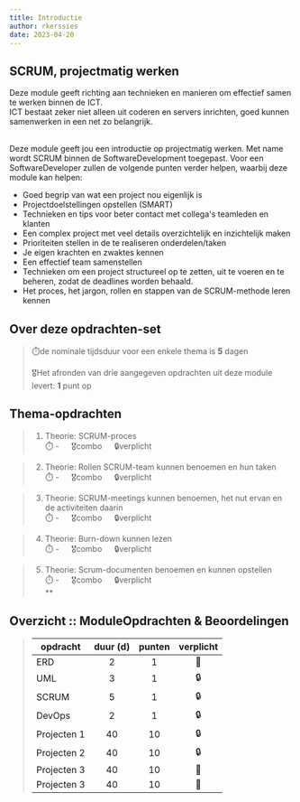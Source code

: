 ```yaml
---
title: Introductie
author: rkerssies
date: 2023-04-20
---
```


## SCRUM, projectmatig werken
Deze module geeft richting aan technieken en manieren om effectief samen te werken binnen de ICT.<br>
ICT bestaat zeker niet alleen uit coderen en servers inrichten, goed kunnen samenwerken in een net zo belangrijk.
<br><br> 

Deze module geeft jou een introductie op projectmatig werken. Met name wordt SCRUM binnen de SoftwareDevelopment toegepast.
Voor een SoftwareDeveloper zullen de volgende punten verder helpen, waarbij deze module kan helpen:
* Goed begrip van wat een project nou eigenlijk is
* Projectdoelstellingen opstellen (SMART) 
* Technieken en tips voor beter contact met collega's teamleden en klanten
* Een complex project met veel details overzichtelijk en inzichtelijk maken
* Prioriteiten stellen in de te realiseren onderdelen/taken 
* Je eigen krachten en zwaktes kennen
* Een effectief team samenstellen
* Technieken om een project structureel op te zetten, uit te voeren en te beheren, zodat de deadlines worden behaald.
* Het proces, het jargon, rollen en stappen van de SCRUM-methode leren kennen


## Over deze opdrachten-set
> ⏱️de nominale tijdsduur voor een enkele thema is **5** dagen<br>
>
> 🎖️Het afronden van drie aangegeven opdrachten uit deze module levert: **1** punt op<br>

## Thema-opdrachten
> 1.  Theorie: SCRUM-proces<br>
> ⏱️ - &emsp; 🎖combo &emsp; 🔒verplicht<br>

> 2. Theorie: Rollen SCRUM-team kunnen benoemen en hun taken<br>
> ⏱️ - &emsp; 🎖combo &emsp; 🔒verplicht<br>

> 3. Theorie: SCRUM-meetings kunnen benoemen, het nut ervan en de activiteiten daarin<br>
> ⏱️ - &emsp; 🎖combo &emsp; 🔒verplicht<br>

> 4. Theorie: Burn-down kunnen lezen<br>
> ⏱️ - &emsp; 🎖combo &emsp; 🔒verplicht<br>

> 5. Theorie: Scrum-documenten benoemen en kunnen opstellen<br>
> ⏱️ - &emsp; 🎖combo &emsp; 🔒verplicht<br>**


##  Overzicht :: ModuleOpdrachten & Beoordelingen
> | **opdracht** | **duur (d)** | **punten** | **verplicht** |
> |--------------|:------------:|:----------:|:-------------:|
> | ERD          |      2       |     1      |      🪽       |
> | UML          |      3       |     1      |      🔒       |
> | SCRUM        |      5       |     1      |      🔒       |
> | DevOps       |      2       |     1      |      🔒       |
> | Projecten 1  |      40      |     10     |      🔒       |
> | Projecten 2  |      40      |     10     |      🔒       |
> | Projecten 3  |      40      |     10     |      🪽       |
> | Projecten 3  |      40      |     10     |      🪽       |


